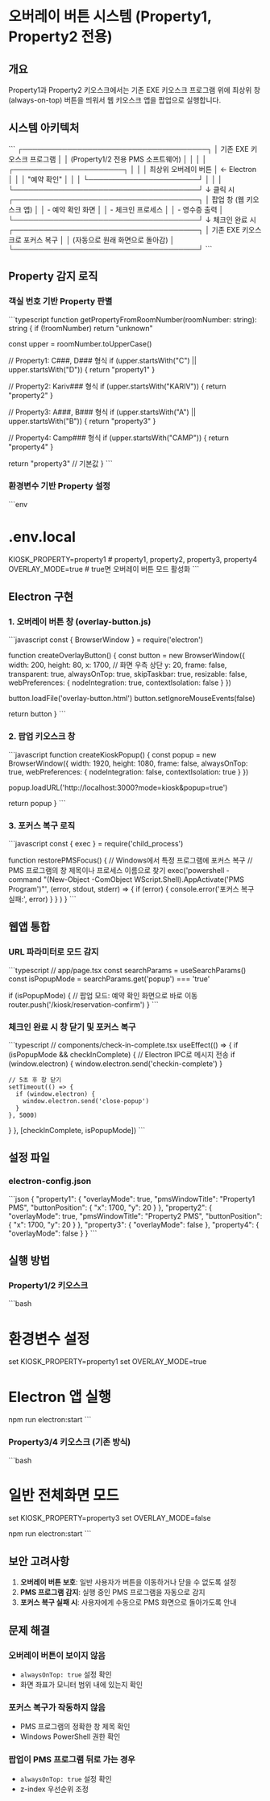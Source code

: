 # 오버레이 버튼 시스템 (Property1, Property2 전용)

## 개요

Property1과 Property2 키오스크에서는 기존 EXE 키오스크 프로그램 위에 최상위 창(always-on-top) 버튼을 띄워서 웹 키오스크 앱을 팝업으로 실행합니다.

## 시스템 아키텍처

\`\`\`
┌─────────────────────────────────────┐
│  기존 EXE 키오스크 프로그램          │
│  (Property1/2 전용 PMS 소프트웨어)   │
│                                     │
│  ┌──────────────────────┐          │
│  │ 최상위 오버레이 버튼  │ ← Electron │
│  │ "예약 확인"          │          │
│  └──────────────────────┘          │
│                                     │
└─────────────────────────────────────┘
         ↓ 클릭 시
┌─────────────────────────────────────┐
│  팝업 창 (웹 키오스크 앱)            │
│  - 예약 확인 화면                   │
│  - 체크인 프로세스                  │
│  - 영수증 출력                      │
└─────────────────────────────────────┘
         ↓ 체크인 완료 시
┌─────────────────────────────────────┐
│  기존 EXE 키오스크로 포커스 복구     │
│  (자동으로 원래 화면으로 돌아감)     │
└─────────────────────────────────────┘
\`\`\`

## Property 감지 로직

### 객실 번호 기반 Property 판별

\`\`\`typescript
function getPropertyFromRoomNumber(roomNumber: string): string {
  if (!roomNumber) return "unknown"
  
  const upper = roomNumber.toUpperCase()
  
  // Property1: C###, D### 형식
  if (upper.startsWith("C") || upper.startsWith("D")) {
    return "property1"
  }
  
  // Property2: Kariv### 형식
  if (upper.startsWith("KARIV")) {
    return "property2"
  }
  
  // Property3: A###, B### 형식
  if (upper.startsWith("A") || upper.startsWith("B")) {
    return "property3"
  }
  
  // Property4: Camp### 형식
  if (upper.startsWith("CAMP")) {
    return "property4"
  }
  
  return "property3" // 기본값
}
\`\`\`

### 환경변수 기반 Property 설정

\`\`\`env
# .env.local
KIOSK_PROPERTY=property1  # property1, property2, property3, property4
OVERLAY_MODE=true         # true면 오버레이 버튼 모드 활성화
\`\`\`

## Electron 구현

### 1. 오버레이 버튼 창 (overlay-button.js)

\`\`\`javascript
const { BrowserWindow } = require('electron')

function createOverlayButton() {
  const button = new BrowserWindow({
    width: 200,
    height: 80,
    x: 1700,  // 화면 우측 상단
    y: 20,
    frame: false,
    transparent: true,
    alwaysOnTop: true,
    skipTaskbar: true,
    resizable: false,
    webPreferences: {
      nodeIntegration: true,
      contextIsolation: false
    }
  })
  
  button.loadFile('overlay-button.html')
  button.setIgnoreMouseEvents(false)
  
  return button
}
\`\`\`

### 2. 팝업 키오스크 창

\`\`\`javascript
function createKioskPopup() {
  const popup = new BrowserWindow({
    width: 1920,
    height: 1080,
    frame: false,
    alwaysOnTop: true,
    webPreferences: {
      nodeIntegration: false,
      contextIsolation: true
    }
  })
  
  popup.loadURL('http://localhost:3000?mode=kiosk&popup=true')
  
  return popup
}
\`\`\`

### 3. 포커스 복구 로직

\`\`\`javascript
const { exec } = require('child_process')

function restorePMSFocus() {
  // Windows에서 특정 프로그램에 포커스 복구
  // PMS 프로그램의 창 제목이나 프로세스 이름으로 찾기
  exec('powershell -command "(New-Object -ComObject WScript.Shell).AppActivate(\'PMS Program\')"', 
    (error, stdout, stderr) => {
      if (error) {
        console.error('포커스 복구 실패:', error)
      }
    }
  )
}
\`\`\`

## 웹앱 통합

### URL 파라미터로 모드 감지

\`\`\`typescript
// app/page.tsx
const searchParams = useSearchParams()
const isPopupMode = searchParams.get('popup') === 'true'

if (isPopupMode) {
  // 팝업 모드: 예약 확인 화면으로 바로 이동
  router.push('/kiosk/reservation-confirm')
}
\`\`\`

### 체크인 완료 시 창 닫기 및 포커스 복구

\`\`\`typescript
// components/check-in-complete.tsx
useEffect(() => {
  if (isPopupMode && checkInComplete) {
    // Electron IPC로 메시지 전송
    if (window.electron) {
      window.electron.send('checkin-complete')
    }
    
    // 5초 후 창 닫기
    setTimeout(() => {
      if (window.electron) {
        window.electron.send('close-popup')
      }
    }, 5000)
  }
}, [checkInComplete, isPopupMode])
\`\`\`

## 설정 파일

### electron-config.json

\`\`\`json
{
  "property1": {
    "overlayMode": true,
    "pmsWindowTitle": "Property1 PMS",
    "buttonPosition": { "x": 1700, "y": 20 }
  },
  "property2": {
    "overlayMode": true,
    "pmsWindowTitle": "Property2 PMS",
    "buttonPosition": { "x": 1700, "y": 20 }
  },
  "property3": {
    "overlayMode": false
  },
  "property4": {
    "overlayMode": false
  }
}
\`\`\`

## 실행 방법

### Property1/2 키오스크

\`\`\`bash
# 환경변수 설정
set KIOSK_PROPERTY=property1
set OVERLAY_MODE=true

# Electron 앱 실행
npm run electron:start
\`\`\`

### Property3/4 키오스크 (기존 방식)

\`\`\`bash
# 일반 전체화면 모드
set KIOSK_PROPERTY=property3
set OVERLAY_MODE=false

npm run electron:start
\`\`\`

## 보안 고려사항

1. **오버레이 버튼 보호**: 일반 사용자가 버튼을 이동하거나 닫을 수 없도록 설정
2. **PMS 프로그램 감지**: 실행 중인 PMS 프로그램을 자동으로 감지
3. **포커스 복구 실패 시**: 사용자에게 수동으로 PMS 화면으로 돌아가도록 안내

## 문제 해결

### 오버레이 버튼이 보이지 않음
- `alwaysOnTop: true` 설정 확인
- 화면 좌표가 모니터 범위 내에 있는지 확인

### 포커스 복구가 작동하지 않음
- PMS 프로그램의 정확한 창 제목 확인
- Windows PowerShell 권한 확인

### 팝업이 PMS 프로그램 뒤로 가는 경우
- `alwaysOnTop: true` 설정 확인
- z-index 우선순위 조정
